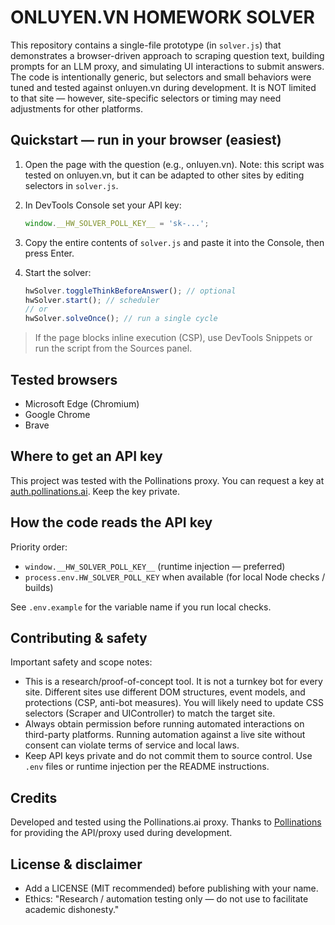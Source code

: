 # ONLUYEN.VN HOMEWORK SOLVER

This repository contains a single-file prototype (in `solver.js`) that demonstrates a browser-driven approach to scraping question text, building prompts for an LLM proxy, and simulating UI interactions to submit answers. The code is intentionally generic, but selectors and small behaviors were tuned and tested against onluyen.vn during development. It is NOT limited to that site — however, site-specific selectors or timing may need adjustments for other platforms.

## Quickstart — run in your browser (easiest)

1. Open the page with the question (e.g., onluyen.vn). Note: this script was tested on onluyen.vn, but it can be adapted to other sites by editing selectors in `solver.js`.
2. In DevTools Console set your API key:

   ```js
   window.__HW_SOLVER_POLL_KEY__ = 'sk-...';
   ```

3. Copy the entire contents of `solver.js` and paste it into the Console, then press Enter.
4. Start the solver:

   ```js
   hwSolver.toggleThinkBeforeAnswer(); // optional
   hwSolver.start(); // scheduler
   // or
   hwSolver.solveOnce(); // run a single cycle
   ```

> If the page blocks inline execution (CSP), use DevTools Snippets or run the script from the Sources panel.

## Tested browsers

- Microsoft Edge (Chromium)
- Google Chrome
- Brave

## Where to get an API key

This project was tested with the Pollinations proxy. You can request a key at [auth.pollinations.ai](https://auth.pollinations.ai). Keep the key private.

## How the code reads the API key

Priority order:

- `window.__HW_SOLVER_POLL_KEY__` (runtime injection — preferred)
- `process.env.HW_SOLVER_POLL_KEY` when available (for local Node checks / builds)

See `.env.example` for the variable name if you run local checks.

## Contributing & safety

Important safety and scope notes:

- This is a research/proof-of-concept tool. It is not a turnkey bot for every site. Different sites use different DOM structures, event models, and protections (CSP, anti-bot measures). You will likely need to update CSS selectors (Scraper and UIController) to match the target site.
- Always obtain permission before running automated interactions on third-party platforms. Running automation against a live site without consent can violate terms of service and local laws.
- Keep API keys private and do not commit them to source control. Use `.env` files or runtime injection per the README instructions.

## Credits

Developed and tested using the Pollinations.ai proxy. Thanks to [Pollinations](https://pollinations.ai) for providing the API/proxy used during development.

## License & disclaimer

- Add a LICENSE (MIT recommended) before publishing with your name.
- Ethics: "Research / automation testing only — do not use to facilitate academic dishonesty."
